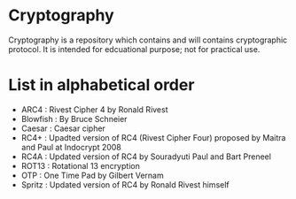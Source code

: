 # Cryptography
Cryptography is a repository which contains and will contains cryptographic protocol. It is intended for edcuational purpose; not for practical use.

# List in alphabetical order
- ARC4 : Rivest Cipher 4 by Ronald Rivest
- Blowfish : By Bruce Schneier
- Caesar : Caesar cipher
- RC4+ : Upadted version of RC4 (Rivest Cipher Four) proposed by Maitra and Paul at Indocrypt 2008
- RC4A : Updated version of RC4 by Souradyuti Paul and Bart Preneel
- ROT13 : Rotational 13 encryption
- OTP : One Time Pad by Gilbert Vernam
- Spritz : Updated version of RC4 by Ronald Rivest himself

